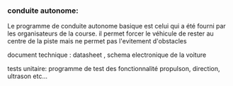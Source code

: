### conduite autonome: 
Le programme de conduite autonome basique est celui qui a été fourni par les organisateurs de la course. il permet forcer le véhicule de rester au centre de la piste mais ne permet pas l'evitement d'obstacles

document technique : datasheet , schema electronique de la voiture

tests unitaire: programme de test des fonctionnalité propulson, direction, ultrason etc...


